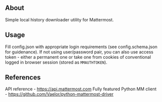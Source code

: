 
## About

Simple local history downloader utility for Mattermost.

## Usage
Fill config.json with appropriate login requirements (see config.schema.json for guidenance). If not using user/password pair, you can also use access token - either a permanent one or take one from cookies of conventional logged in browser session (stored as `MMAUTHTOKEN`).

## References
API reference - https://api.mattermost.com
Fully featured Python MM client - https://github.com/Vaelor/python-mattermost-driver
